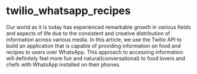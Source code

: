 # twilio_whatsapp_recipes
Our world as it is today has experienced remarkable growth in various fields and aspects of life due to the consistent and creative distribution of information across various media.  In this article, we use the Twilio API to build an application that is capable of providing information on food and recipes to users over WhatsApp. This approach to accessing information will definitely feel more fun and natural(conversational) to food lovers and chefs with WhatsApp installed on their phones.

